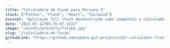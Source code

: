 ```yaml
---
title: "Calculadora de Fusão para Persona 5"
stack: ["Python", "Flask", "React", "Tailwind"]
excerpt: "Aplicação full stack desenvolvida como compêndio e calculadora de fusão para personas do jogo Persona 5 Royal."
date: "2023-07-12T05:35:07.322Z"
image: "/assets/projects/futaba.jpg"
slug: "/calculadora-de-fusao"
githubLink: "https://github.com/pedro-git-projects/p5r-calculator-frontend"
---
```

